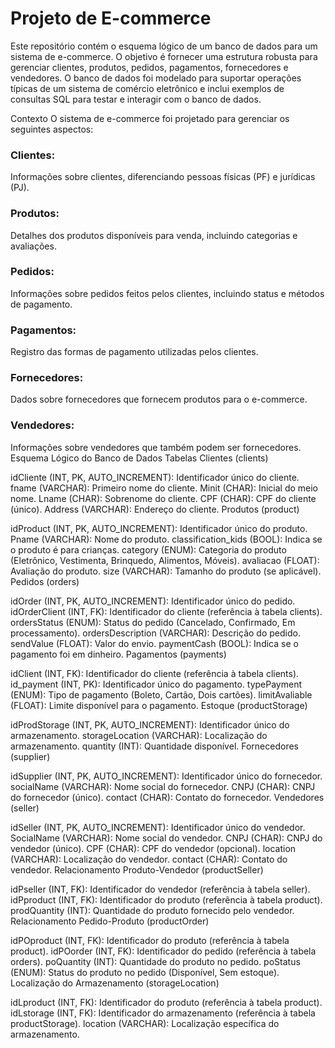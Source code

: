 # Projeto de E-commerce
Este repositório contém o esquema lógico de um banco de dados para um sistema de e-commerce. O objetivo é fornecer uma estrutura robusta para gerenciar clientes, produtos, pedidos, pagamentos, fornecedores e vendedores. O banco de dados foi modelado para suportar operações típicas de um sistema de comércio eletrônico e inclui exemplos de consultas SQL para testar e interagir com o banco de dados.

Contexto
O sistema de e-commerce foi projetado para gerenciar os seguintes aspectos:

### Clientes:
 Informações sobre clientes, diferenciando pessoas físicas (PF) e jurídicas (PJ).
### Produtos:
 Detalhes dos produtos disponíveis para venda, incluindo categorias e avaliações.
### Pedidos: 
Informações sobre pedidos feitos pelos clientes, incluindo status e métodos de pagamento.
### Pagamentos:
 Registro das formas de pagamento utilizadas pelos clientes.
### Fornecedores: 
Dados sobre fornecedores que fornecem produtos para o e-commerce.
### Vendedores:
 Informações sobre vendedores que também podem ser fornecedores.
Esquema Lógico do Banco de Dados
Tabelas
Clientes (clients)

idCliente (INT, PK, AUTO_INCREMENT): Identificador único do cliente.
fname (VARCHAR): Primeiro nome do cliente.
Minit (CHAR): Inicial do meio nome.
Lname (CHAR): Sobrenome do cliente.
CPF (CHAR): CPF do cliente (único).
Address (VARCHAR): Endereço do cliente.
Produtos (product)

idProduct (INT, PK, AUTO_INCREMENT): Identificador único do produto.
Pname (VARCHAR): Nome do produto.
classification_kids (BOOL): Indica se o produto é para crianças.
category (ENUM): Categoria do produto (Eletrônico, Vestimenta, Brinquedo, Alimentos, Móveis).
avaliacao (FLOAT): Avaliação do produto.
size (VARCHAR): Tamanho do produto (se aplicável).
Pedidos (orders)

idOrder (INT, PK, AUTO_INCREMENT): Identificador único do pedido.
idOrderClient (INT, FK): Identificador do cliente (referência à tabela clients).
ordersStatus (ENUM): Status do pedido (Cancelado, Confirmado, Em processamento).
ordersDescription (VARCHAR): Descrição do pedido.
sendValue (FLOAT): Valor do envio.
paymentCash (BOOL): Indica se o pagamento foi em dinheiro.
Pagamentos (payments)

idClient (INT, FK): Identificador do cliente (referência à tabela clients).
id_payment (INT, PK): Identificador único do pagamento.
typePayment (ENUM): Tipo de pagamento (Boleto, Cartão, Dois cartões).
limitAvaliable (FLOAT): Limite disponível para o pagamento.
Estoque (productStorage)

idProdStorage (INT, PK, AUTO_INCREMENT): Identificador único do armazenamento.
storageLocation (VARCHAR): Localização do armazenamento.
quantity (INT): Quantidade disponível.
Fornecedores (supplier)

idSupplier (INT, PK, AUTO_INCREMENT): Identificador único do fornecedor.
socialName (VARCHAR): Nome social do fornecedor.
CNPJ (CHAR): CNPJ do fornecedor (único).
contact (CHAR): Contato do fornecedor.
Vendedores (seller)

idSeller (INT, PK, AUTO_INCREMENT): Identificador único do vendedor.
SocialName (VARCHAR): Nome social do vendedor.
CNPJ (CHAR): CNPJ do vendedor (único).
CPF (CHAR): CPF do vendedor (opcional).
location (VARCHAR): Localização do vendedor.
contact (CHAR): Contato do vendedor.
Relacionamento Produto-Vendedor (productSeller)

idPseller (INT, FK): Identificador do vendedor (referência à tabela seller).
idPproduct (INT, FK): Identificador do produto (referência à tabela product).
prodQuantity (INT): Quantidade do produto fornecido pelo vendedor.
Relacionamento Pedido-Produto (productOrder)

idPOproduct (INT, FK): Identificador do produto (referência à tabela product).
idPOorder (INT, FK): Identificador do pedido (referência à tabela orders).
poQuantity (INT): Quantidade do produto no pedido.
poStatus (ENUM): Status do produto no pedido (Disponível, Sem estoque).
Localização do Armazenamento (storageLocation)

idLproduct (INT, FK): Identificador do produto (referência à tabela product).
idLstorage (INT, FK): Identificador do armazenamento (referência à tabela productStorage).
location (VARCHAR): Localização específica do armazenamento.